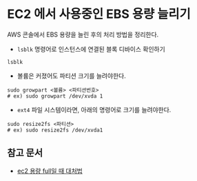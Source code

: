 # EC2 에서 사용중인 EBS 용량 늘리기

AWS 콘솔에서 EBS 용량을 늘린 후의 처리 방법을 정리한다.

-  `lsblk` 명령어로 인스턴스에 연결된 블록 디바이스 확인하기

```shell
lsblk
```
 
- 볼륨은 커졌어도 파티션 크기를 늘려야한다.

```shell
sudo growpart <볼륨> <파티션번호>
# ex) sudo growpart /dev/xvda 1
```

- `ext4` 파일 시스템이라면, 아래의 명령어로 크기를 늘려야한다.

```shell
sudo resize2fs <파티션>
# ex) sudo resize2fs /dev/xvda1
```

## 참고 문서

- [ec2 용량 full일 때 대처법](https://velog.io/@hyeonseop/ec2-%EC%9A%A9%EB%9F%89-full%EC%9D%BC-%EB%95%8C-%EB%8C%80%EC%B2%98%EB%B2%95)
